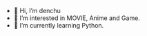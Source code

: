 - 👋 Hi, I’m denchu
- 👀 I’m interested in MOVIE, Anime and Game.
- 🌱 I’m currently learning Python.

<!---
elf-deedlit/elf-deedlit is a ✨ special ✨ repository because its `README.md` (this file) appears on your GitHub profile.
You can click the Preview link to take a look at your changes.
--->
